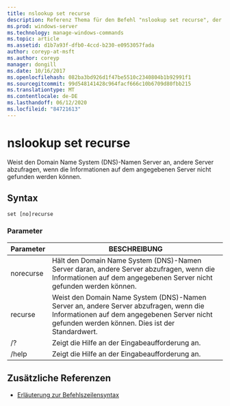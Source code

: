 ```yaml
---
title: nslookup set recurse
description: Referenz Thema für den Befehl "nslookup set recurse", der den Domain Name System (DNS)-Namen Server anweist, andere Server abzufragen, wenn die Informationen auf dem angegebenen Server nicht gefunden werden können.
ms.prod: windows-server
ms.technology: manage-windows-commands
ms.topic: article
ms.assetid: d1b7a93f-dfb0-4ccd-b230-e0953057fada
author: coreyp-at-msft
ms.author: coreyp
manager: dongill
ms.date: 10/16/2017
ms.openlocfilehash: 082ba3bd926d1f47be5510c2340804b1b92991f1
ms.sourcegitcommit: 99d548141428c964facf666c10b6709d80fbb215
ms.translationtype: MT
ms.contentlocale: de-DE
ms.lasthandoff: 06/12/2020
ms.locfileid: "84721613"
---
```

# <a name="nslookup-set-recurse"></a>nslookup set recurse

Weist den Domain Name System (DNS)-Namen Server an, andere Server abzufragen, wenn die Informationen auf dem angegebenen Server nicht gefunden werden können.

## <a name="syntax"></a>Syntax

```
set [no]recurse
```

### <a name="parameters"></a>Parameter

| Parameter | BESCHREIBUNG |
| ---------- | ---------- |
| norecurse | Hält den Domain Name System (DNS)-Namen Server daran, andere Server abzufragen, wenn die Informationen auf dem angegebenen Server nicht gefunden werden können. |
| recurse | Weist den Domain Name System (DNS)-Namen Server an, andere Server abzufragen, wenn die Informationen auf dem angegebenen Server nicht gefunden werden können. Dies ist der Standardwert. |
| /? | Zeigt die Hilfe an der Eingabeaufforderung an. |
| /help | Zeigt die Hilfe an der Eingabeaufforderung an. |

## <a name="additional-references"></a>Zusätzliche Referenzen

- [Erläuterung zur Befehlszeilensyntax](command-line-syntax-key.md)
